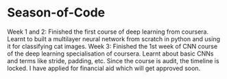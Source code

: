 # Season-of-Code
Week 1 and 2:
Finished the first course of deep learning from coursera. Learnt to built a multilayer neural network from scratch in python and using it for classifying cat images.
Week 3:
Finished the 1st week of CNN course of the deep learning specialisation of coursera. Learnt about basic CNNs and terms like stride, padding, etc. Since the course is audit, the timeline is locked. I have applied for financial aid which will get approved soon.
